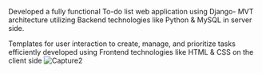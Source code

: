 Developed a fully functional To-do list web application using Django- MVT architecture utilizing Backend technologies like Python &
MySQL in server side.

Templates for user interaction to create, manage, and prioritize tasks
efficiently developed using Frontend technologies like HTML & CSS
on the client side
![Capture2](https://github.com/akshithsunil/Todo-List-Web-App/assets/166625604/441af3af-103a-416c-9214-d6820463d2ef)
